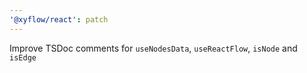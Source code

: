 ```yaml
---
'@xyflow/react': patch
---
```


Improve TSDoc comments for `useNodesData`, `useReactFlow`, `isNode` and `isEdge`

